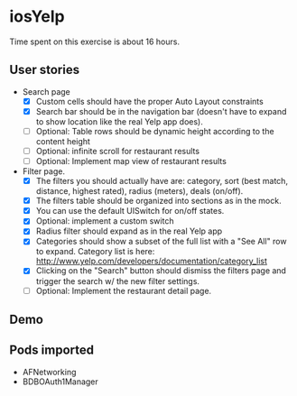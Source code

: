 # iosYelp
Time spent on this exercise is about 16 hours.

## User stories

* Search page
  * [x] Custom cells should have the proper Auto Layout constraints
  * [x] Search bar should be in the navigation bar (doesn't have to expand to show location like the real Yelp app does).
  * [ ] Optional: Table rows should be dynamic height according to the content height
  * [ ] Optional: infinite scroll for restaurant results
  * [ ] Optional: Implement map view of restaurant results
* Filter page. 
  * [x] The filters you should actually have are: category, sort (best match, distance, highest rated), radius (meters), deals (on/off).
  * [x] The filters table should be organized into sections as in the mock.
  * [x] You can use the default UISwitch for on/off states. 
  * [x] Optional: implement a custom switch
  * [x] Radius filter should expand as in the real Yelp app
  * [x] Categories should show a subset of the full list with a "See All" row to expand. Category list is here: http://www.yelp.com/developers/documentation/category_list
  * [x] Clicking on the "Search" button should dismiss the filters page and trigger the search w/ the new filter settings.
  * [ ] Optional: Implement the restaurant detail page.

## Demo

## Pods imported
* AFNetworking
* BDBOAuth1Manager

